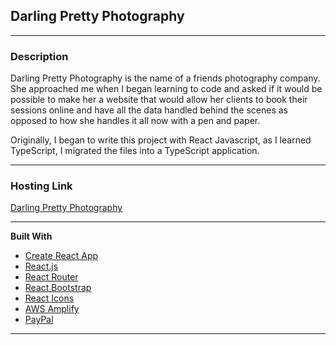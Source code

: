 ## Darling Pretty Photography

---

### **Description**

Darling Pretty Photography is the name of a friends photography company. She approached me when I began learning to code and asked if it would be possible to make her a website that would allow her clients to book their sessions online and have all the data handled behind the scenes as opposed to how she handles it all now with a pen and paper.

Originally, I began to write this project with React Javascript, as I learned TypeScript, I migrated the files into a TypeScript application.

---

### **Hosting Link**

[Darling Pretty Photography](https://dev.d39vzlhubvd4cd.amplifyapp.com)

---

**Built With**

- [Create React App](https://reactjs.org/docs/create-a-new-react-app.html)
- [React.js](https://reactjs.org/)
- [React Router](https://reactrouter.com/web/guides/quick-start)
- [React Bootstrap](https://react-bootstrap.github.io/)
- [React Icons](https://react-icons.github.io/react-icons/)
- [AWS Amplify](https://aws.amazon.com/amplify/)
- [PayPal](https://www.paypal.com/ca/home)

---
